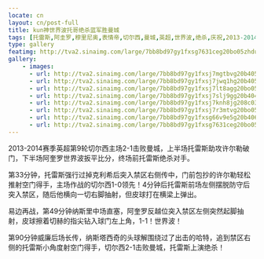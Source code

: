 ```yaml
---
locate: cn
layout: cn/post-full
title: kun神世界波托哥绝杀蓝军胜曼城
tags: [托雷斯,阿圭罗,穆里尼奥,表情帝,切尔西,曼城,英超,世界波,绝杀,庆祝,2013-2014]
type: gallery
featimg: http://tva2.sinaimg.com/large/7bb8bd97gy1fxsg7631ceg20bo05zhdu.gif
gallery:
    - images:
      - url: http://tva2.sinaimg.com/large/7bb8bd97gy1fxsj7mgtbvg20b405akjn.gif
      - url: http://tva2.sinaimg.com/large/7bb8bd97gy1fxsj7jwq1hg20b405ab2b.gif
      - url: http://tva2.sinaimg.com/large/7bb8bd97gy1fxsj7lt8agg20bo05anpe.gif
      - url: http://tva2.sinaimg.com/large/7bb8bd97gy1fxsj7slj9gg20b4048npf.gif
      - url: http://tva2.sinaimg.com/large/7bb8bd97gy1fxsj7knh8jg208c03v4qs.gif
      - url: http://tva2.sinaimg.com/large/7bb8bd97gy1fxsj7r3mtvg20bo05ee83.gif
      - url: http://tva2.sinaimg.com/large/7bb8bd97gy1fxsg66v9e5g20b4069npf.gif
      - url: http://tva2.sinaimg.com/large/7bb8bd97gy1fxsg7631ceg20bo05zhdu.gif
---
```


2013-2014赛季英超第9轮切尔西主场2-1击败曼城，上半场托雷斯助攻许尔勒破门，下半场阿奎罗世界波扳平比分，终场前托雷斯绝杀对手。

第33分钟，托雷斯强行过掉克利希后突入禁区右侧传中，门前包抄的许尔勒轻松推射空门得手，主场作战的切尔西1-0领先！4分钟后托雷斯前场左侧摆脱防守后突入禁区，随后他横向一切右脚抽射，但皮球打在横梁上弹出。

易边再战，第49分钟纳斯里中场直塞，阿奎罗反越位突入禁区左侧突然起脚抽射，皮球擦着切赫的指尖钻入球门左上角，1-1！世界波！

第90分钟威廉后场长传，纳斯塔西奇的头球解围绕过了出击的哈特，追到禁区右侧的托雷斯小角度射空门得手，切尔西2-1击败曼城，托雷斯上演绝杀！